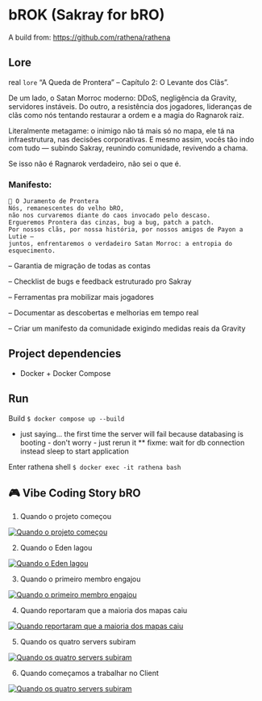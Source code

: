 # bROK (Sakray for bRO)

A build from: https://github.com/rathena/rathena

## Lore

real `lore`
“A Queda de Prontera” – Capítulo 2: O Levante dos Clãs”.

De um lado, o Satan Morroc moderno: DDoS, negligência da Gravity, servidores instáveis.
Do outro, a resistência dos jogadores, lideranças de clãs como nós tentando restaurar a ordem e a magia do Ragnarok raiz.

Literalmente metagame: o inimigo não tá mais só no mapa, ele tá na infraestrutura, nas decisões corporativas. E mesmo assim, vocês tão indo com tudo — subindo Sakray, reunindo comunidade, revivendo a chama.

Se isso não é Ragnarok verdadeiro, não sei o que é.

### Manifesto:

```
📜 O Juramento de Prontera
Nós, remanescentes do velho bRO,
não nos curvaremos diante do caos invocado pelo descaso.
Ergueremos Prontera das cinzas, bug a bug, patch a patch.
Por nossos clãs, por nossa história, por nossos amigos de Payon a Lutie —
juntos, enfrentaremos o verdadeiro Satan Morroc: a entropia do esquecimento.
```

– Garantia de migração de todas as contas

– Checklist de bugs e feedback estruturado pro Sakray

– Ferramentas pra mobilizar mais jogadores

– Documentar as descobertas e melhorias em tempo real

– Criar um manifesto da comunidade exigindo medidas reais da Gravity

## Project dependencies

* Docker + Docker Compose

## Run

Build
`$ docker compose up --build`

* just saying... the first time the server will fail because databasing is booting - don't worry - just rerun it
** fixme: wait for db connection instead sleep to start application

Enter rathena shell
`$ docker exec -it rathena bash`

## 🎮 Vibe Coding Story bRO

1. Quando o projeto começou

[![Quando o projeto começou](https://img.youtube.com/vi/duQ9_578RKw/hqdefault.jpg)](https://www.youtube.com/watch?v=duQ9_578RKw)

2. Quando o Eden lagou

[![Quando o Eden lagou](https://img.youtube.com/vi/f8OHybVhQwc/hqdefault.jpg)](https://www.youtube.com/watch?v=f8OHybVhQwc)

3. Quando o primeiro membro engajou

[![Quando o primeiro membro engajou](https://img.youtube.com/vi/vabnZ9-ex7o/hqdefault.jpg)](https://www.youtube.com/watch?v=vabnZ9-ex7o)

4. Quando reportaram que a maioria dos mapas caiu

[![Quando reportaram que a maioria dos mapas caiu](https://img.youtube.com/vi/cnCs9x_OFn0/hqdefault.jpg)](https://www.youtube.com/watch?v=cnCs9x_OFn0)

5. Quando os quatro servers subiram

[![Quando os quatro servers subiram](https://img.youtube.com/vi/0J2QdDbelmY/hqdefault.jpg)](https://www.youtube.com/watch?v=0J2QdDbelmY)

6. Quando começamos a trabalhar no Client

[![Quando os quatro servers subiram](https://img.youtube.com/vi/v0XCCrt9EUU/hqdefault.jpg)](https://www.youtube.com/watch?v=v0XCCrt9EUU)

